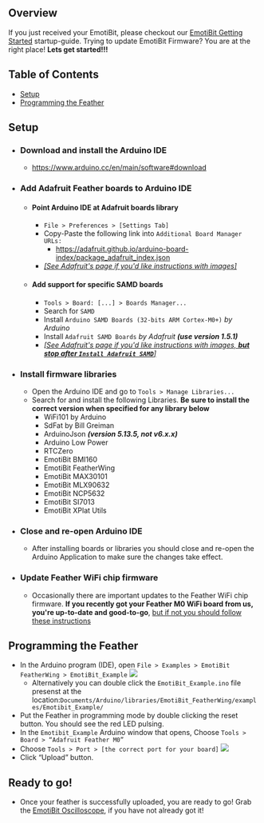 ## Overview
If you just received your EmotiBit, please checkout our [EmotiBit Getting Started](./EmotiBit_Getting_Started.md) startup-guide.
Trying to update EmotiBit Firmware? You are at the right place! **Lets get started!!!**

## Table of Contents
- [Setup](#setup)
- [Programming the Feather](#programming-the-feather)

## Setup
- ### Download and install the Arduino IDE
  - https://www.arduino.cc/en/main/software#download
- ### Add Adafruit Feather boards to Arduino IDE
  - #### Point Arduino IDE at Adafruit boards library
    - `File > Preferences > [Settings Tab]`
    - Copy-Paste the following link into `Additional Board Manager URLs:` 
      - https://adafruit.github.io/arduino-board-index/package_adafruit_index.json
    - [*[See Adafruit's page if you'd like instructions with images]*](https://learn.adafruit.com/adafruit-feather-m0-wifi-atwinc1500/setup)
  - #### Add support for specific SAMD boards
    - `Tools > Board: [...] > Boards Manager...`
    - Search for `SAMD`
    - Install `Arduino SAMD Boards (32-bits ARM Cortex-M0+)` *by Arduino*
    - Install `Adafruit SAMD Boards` *by Adafruit* _**(use version 1.5.1)**_
    - [*[See Adafruit's page if you'd like instructions with images, **but stop after `Install Adafruit SAMD`**]*](https://learn.adafruit.com/adafruit-feather-m0-wifi-atwinc1500/using-with-arduino-ide)
- ### Install firmware libraries
  - Open the Arduino IDE and go to `Tools > Manage Libraries...`
  - Search for and install the following Libraries. **Be sure to install the correct version when specified for any library below**
    - WiFi101 by Arduino
    - SdFat by Bill Greiman
    - ArduinoJson _**(version 5.13.5, not v6.x.x)**_
    - Arduino Low Power
    - RTCZero
    - EmotiBit BMI160
    - EmotiBit FeatherWing
    - EmotiBit MAX30101
    - EmotiBit MLX90632
    - EmotiBit NCP5632
    - EmotiBit SI7013
    - EmotiBit XPlat Utils
- ### Close and re-open Arduino IDE
  - After installing boards or libraries you should close and re-open the Arduino Application to make sure the changes take effect.
- ### Update Feather WiFi chip firmware
  - Occasionally there are important updates to the Feather WiFi chip firmware. **If you recently got your Feather M0 WiFi board from us, you're up-to-date and good-to-go**, [but if not you should follow these instructions](https://learn.adafruit.com/adafruit-feather-m0-wifi-atwinc1500/using-the-wifi-module)
## Programming the Feather
- In the Arduino program (IDE), open `File > Examples > EmotiBit FeatherWing > EmotiBit_Example`
  ![][arduino_chooseExample]
  - Alternatively you can double click the `EmotiBit_Example.ino` file presenst at the location:`Documents/Arduino/libraries/EmotiBit_FeatherWing/examples/Emotibit_Example/` 
- Put the Feather in programming mode by double clicking the reset button. You should see the red LED pulsing.
- In the `Emotibit_Example` Arduino window that opens, Choose `Tools > Board > “Adafruit Feather M0”`
- Choose `Tools > Port > [the correct port for your board]`
![][arduino_choosePort]
- Click “Upload” button.

## Ready to go!
- Once your feather is successfully uploaded, you are ready to go! Grab the [EmotiBit Oscilloscope](https://github.com/emotibit/ofxemotibit/releases/latest), if you have not already got it!

[comment]: <> (Add links to images below)

[arduino_chooseExample]: ../assets/arduino-choose_emotibit_example.png
[arduino_choosePort]: ../assets/arduino-uploading_FW.png
